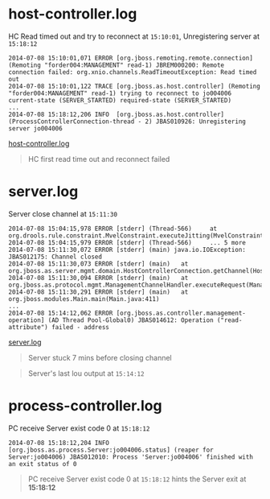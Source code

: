 # host-controller.log

HC Read timed out and try to reconnect at `15:10:01`, Unregistering server at `15:18:12`

~~~
2014-07-08 15:10:01,071 ERROR [org.jboss.remoting.remote.connection] (Remoting "forder004:MANAGEMENT" read-1) JBREM000200: Remote connection failed: org.xnio.channels.ReadTimeoutException: Read timed out
2014-07-08 15:10:01,122 TRACE [org.jboss.as.host.controller] (Remoting "forder004:MANAGEMENT" read-1) trying to reconnect to jo004006 current-state (SERVER_STARTED) required-state (SERVER_STARTED)
...
2014-07-08 15:18:12,206 INFO  [org.jboss.as.host.controller] (ProcessControllerConnection-thread - 2) JBAS010926: Unregistering server jo004006
~~~

[host-controller.log](host-controller.log)

> HC first read time out and reconnect failed

# server.log

Server close channel at `15:11:30`

~~~
2014-07-08 15:04:15,978 ERROR [stderr] (Thread-566) 	at org.drools.rule.constraint.MvelConstraint.executeJitting(MvelConstraint.java:217)
2014-07-08 15:04:15,979 ERROR [stderr] (Thread-566) 	... 5 more
2014-07-08 15:11:30,072 ERROR [stderr] (main) java.io.IOException: JBAS012175: Channel closed
2014-07-08 15:11:30,073 ERROR [stderr] (main) 	at org.jboss.as.server.mgmt.domain.HostControllerConnection.getChannel(HostControllerConnection.java:100)
2014-07-08 15:11:30,094 ERROR [stderr] (main) 	at org.jboss.as.protocol.mgmt.ManagementChannelHandler.executeRequest(ManagementChannelHandler.java:115)
2014-07-08 15:11:30,291 ERROR [stderr] (main) 	at org.jboss.modules.Main.main(Main.java:411)
...
2014-07-08 15:14:12,062 ERROR [org.jboss.as.controller.management-operation] (AD Thread Pool-Global0) JBAS014612: Operation ("read-attribute") failed - address
~~~ 

[server.log](server.log)

> Server stuck 7 mins before closing channel

> Server's last lou output at `15:14:12`

# process-controller.log

PC receive Server exist code 0 at `15:18:12`

~~~
2014-07-08 15:18:12,204 INFO  [org.jboss.as.process.Server:jo004006.status] (reaper for Server:jo004006) JBAS012010: Process 'Server:jo004006' finished with an exit status of 0
~~~

> PC receive Server exist code 0 at `15:18:12` hints the Server exit at **15:18:12**
